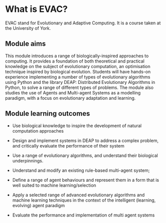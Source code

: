 # What is EVAC?

EVAC stand for Evolutionary and Adaptive Computing. It is a course taken at the University of York.

##  Module aims
This module introduces a range of biologically-inspired approaches to computing. It provides a foundation of both theoretical and practical knowledge on the subject of evolutionary computation, an optimisation technique inspired by biological evolution. Students will have hands-on experience implementing a number of types of evolutionary algorithms using Python and the library DEAP: Distributed Evolutionary Algorithms in Python, to solve a range of different types of problems. The module also studies the use of Agents and Multi-agent Systems as a modelling paradigm, with a focus on evolutionary adaptation and learning.

## Module learning outcomes
- Use biological knowledge to inspire the development of natural computation approaches

- Design and implement systems in DEAP to address a complex problem, and critically evaluate the performance of their system

- Use a range of evolutionary algorithms, and understand their biological underpinnings.

- Understand and modify an existing rule-based multi-agent system;

- Define a range of agent behaviours and represent them in a form that is well suited to machine learning/selection

- Apply a selected range of advanced evolutionary algorithms and machine learning techniques in the context of the intelligent (learning, evolving) agent paradigm

- Evaluate the performance and implementation of multi agent systems
